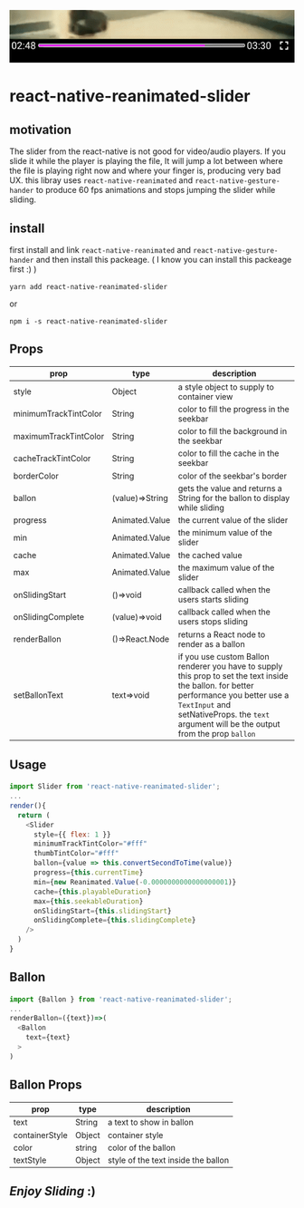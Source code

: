 ![](./examples/capture.gif)

# react-native-reanimated-slider


## motivation
The slider from the react-native is not good for video/audio players. If you slide it while the player is playing the file, It will jump a lot between where the file is playing right now and where your finger is, producing very bad UX. this libray uses `react-native-reanimated` and `react-native-gesture-hander`  to produce 60 fps animations and stops jumping the slider while sliding.


## install
first install and link `react-native-reanimated` and `react-native-gesture-hander` and then install this packeage. ( I know you can install this packeage first :) )

```
yarn add react-native-reanimated-slider
```
or 

```
npm i -s react-native-reanimated-slider
```

## Props
| prop                  | type            | description                                                                                                                                                                                                                              |
| --------------------- | --------------- | ---------------------------------------------------------------------------------------------------------------------------------------------------------------------------------------------------------------------------------------- |
| style                 | Object          | a style object to supply to container view                                                                                                                                                                                               |
| minimumTrackTintColor | String          | color to fill the progress in the seekbar                                                                                                                                                                                                |
| maximumTrackTintColor | String          | color to fill the background in the seekbar                                                                                                                                                                                              |
| cacheTrackTintColor   | String          | color to fill the cache in the seekbar                                                                                                                                                                                                   |
| borderColor           | String          | color of the seekbar's  border                                                                                                                                                                                                           |
| ballon                | (value)=>String | gets the value and returns a String for the ballon to display while sliding                                                                                                                                                              |
| progress              | Animated.Value  | the current value of the slider                                                                                                                                                                                                          |
| min                   | Animated.Value  | the minimum value of the slider                                                                                                                                                                                                          |
| cache                 | Animated.Value  | the cached value                                                                                                                                                                                                                         |
| max                   | Animated.Value  | the maximum value of the slider                                                                                                                                                                                                          |
| onSlidingStart        | ()=>void        | callback called when the users starts sliding                                                                                                                                                                                            |
| onSlidingComplete     | (value)=>void   | callback called when the users stops sliding                                                                                                                                                                                             |
| renderBallon          | ()=>React.Node  | returns a React node to render as a ballon                                                                                                                                                                                               |
| setBallonText         | text=>void      | if you use custom Ballon renderer you have to supply this prop to set the text inside the ballon. for better performance you better use a `TextInput` and setNativeProps. the `text` argument will be the output from the prop  `ballon` |



## Usage
```js
import Slider from 'react-native-reanimated-slider';
...
render(){
  return (
    <Slider
      style={{ flex: 1 }}
      minimumTrackTintColor="#fff"
      thumbTintColor="#fff"
      ballon={value => this.convertSecondToTime(value)}
      progress={this.currentTime}
      min={new Reanimated.Value(-0.0000000000000000001)}
      cache={this.playableDuration}
      max={this.seekableDuration}
      onSlidingStart={this.slidingStart}
      onSlidingComplete={this.slidingComplete}
    />
  )
}
```

## Ballon
```js
import {Ballon } from 'react-native-reanimated-slider';
...
renderBallon=({text})=>(
  <Ballon 
    text={text}
  >
)
```

## Ballon Props

| prop           | type   | description                         |
| -------------- | ------ | ----------------------------------- |
| text           | String | a text to show in ballon            |
| containerStyle | Object | container style                     |
| color          | string | color of the ballon                 |
| textStyle      | Object | style of the text inside the ballon |


##  *Enjoy Sliding* :)
